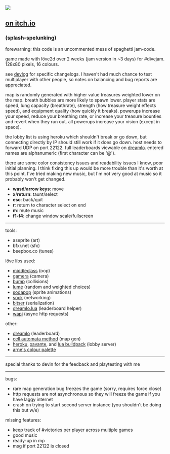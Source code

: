 
![](http://i.imgur.com/iyiFosV.gif)
## [on itch.io](https://xhg.itch.io/splahlunking)
### (splash-spelunking)

forewarning: this code is an uncommented mess of spaghetti jam-code.

game made with löve2d over 2 weeks (jam version in ~3 days) for #divejam. 128x80 pixels, 16 colours.

see [devlog](https://xhg.itch.io/splahlunking/devlog) for specific changelogs. I haven't had much chance to test multiplayer with other people, so notes on balancing and bug reports are appreciated. 

map is randomly generated with higher value treasures weighted lower on the map. breath bubbles are more likely to spawn lower. player stats are speed, lung capacity (breathrate), strength (how treasure weight effects speed), and equipment quality (how quickly it breaks). powerups increase your speed, reduce your breathing rate, or increase your treasure bounties and revert when they run out. all powerups increase your vision (except in space).

the lobby list is using heroku which shouldn't break or go down, but connecting directly by IP should still work if it does go down. host needs to forward UDP on port 22122. full leaderboards viewable on [dreamlo](http://dreamlo.com/lb/593513e8758d1503445e8fbf/pipe). entered names are alphanumeric (first character can be '@'). 

there are some color consistency issues and readability issues I know, poor initial planning. I think fixing this up would be more trouble than it's worth at this point. I've tried making new music, but I'm not very good at music so it probably won't get changed.


- **wasd**/**arrow keys**: move
- **x**/**return**: taunt/select
- **esc**: back/quit
- **r**: return to character select on end
- **m**: mute music
- **f1-f4**: change window scale/fullscreen

___

tools:
- aseprite (art)
- bfxr.net (sfx)
- beepbox.co (tunes)

löve libs used:
- [middleclass](https://github.com/kikito/middleclass) (oop)
- [gamera](https://github.com/kikito/gamera) (camera)
- [bump](https://github.com/kikito/bump.lua) (collisions)
- [lume](https://github.com/rxi/lume/) (random and weighted choices)
- [sodapop](https://github.com/tesselode/sodapop) (sprite animations)
- [sock](https://github.com/camchenry/sock.lua) (networking)
- [bitser](https://github.com/gvx/bitser) (serialization)
- [dreamlo.lua](https://github.com/LucyLucyy97/Dreamlo-Lua) (leaderboard helper)
- [wapi](https://github.com/ulydev/wapi) (async http requests)

other:
- [dreamlo](http://dreamlo.com/) (leaderboard)
- [cell automata method](http://www.roguebasin.com/index.php?title=Cellular_Automata_Method_for_Generating_Random_Cave-Like_Levels) (map gen)
- [heroku](https://www.heroku.com/), [xavante](https://keplerproject.github.io/xavante/), and [lua buildpack](https://github.com/leafo/heroku-buildpack-lua) (lobby server)
- [arne's colour palette](https://androidarts.com/palette/16pal.htm)

___

special thanks to devin for the feedback and playtesting with me

___

bugs:
- rare map generation bug freezes the game (sorry, requires force close)
- http requests are not asynchronous so they will freeze the game if you have laggy internet
- crash on trying to start second server instance (you shouldn't be doing this but w/e)

missing features:
- keep track of #victories per player across multiple games
- good music
- ready-up in mp
- msg if port 22122 is closed
<!-- - scroll leaderboard
- text input sound
- trying connection spinner -->



